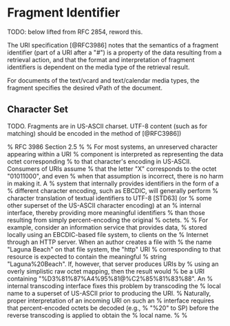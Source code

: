 # Fragment Identifier

TODO: below lifted from RFC 2854, reword this.

The URI specification [@RFC3986] notes that the semantics of a fragment
identifier (part of a URI after a "#") is a property of the data
resulting from a retrieval action, and that the format and
interpretation of fragment identifiers is dependent on the media type of
the retrieval result.

For documents of the text/vcard and text/calendar media types, the
fragment specifies the desired vPath of the document.

## Character Set

TODO. Fragments are in US-ASCII charset. UTF-8 content (such as
    for matching) should be encoded in the method of [@RFC3986])

% RFC 3986 Section 2.5
%
% For most systems, an unreserved character appearing within a URI
% component is interpreted as representing the data octet corresponding
% to that character's encoding in US-ASCII.  Consumers of URIs assume
% that the letter "X" corresponds to the octet "01011000", and even
% when that assumption is incorrect, there is no harm in making it.  A
% system that internally provides identifiers in the form of a
% different character encoding, such as EBCDIC, will generally perform
% character translation of textual identifiers to UTF-8 [STD63] (or
% some other superset of the US-ASCII character encoding) at an
% internal interface, thereby providing more meaningful identifiers
% than those resulting from simply percent-encoding the original
% octets.
%
% For example, consider an information service that provides data,
% stored locally using an EBCDIC-based file system, to clients on the
% Internet through an HTTP server.  When an author creates a file with
% the name "Laguna Beach" on that file system, the "http" URI
% corresponding to that resource is expected to contain the meaningful
% string "Laguna%20Beach".  If, however, that server produces URIs by
% using an overly simplistic raw octet mapping, then the result would
% be a URI containing "%D3%81%87%A4%95%81@%C2%85%81%83%88".  An
% internal transcoding interface fixes this problem by transcoding the
% local name to a superset of US-ASCII prior to producing the URI.
% Naturally, proper interpretation of an incoming URI on such an
% interface requires that percent-encoded octets be decoded (e.g.,
% "%20" to SP) before the reverse transcoding is applied to obtain the
% local name.
%
%
